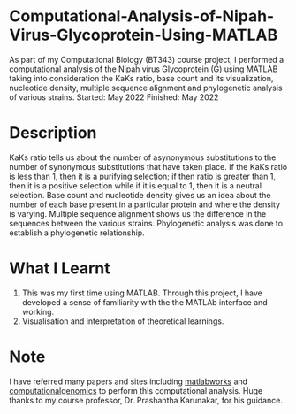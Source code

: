# Computational-Analysis-of-Nipah-Virus-Glycoprotein-Using-MATLAB
As part of my Computational Biology (BT343) course project, I performed a computational analysis of the Nipah virus Glycoprotein (G) using MATLAB taking into consideration the KaKs ratio, base count and its visualization, nucleotide density, multiple sequence alignment and phylogenetic analysis of various strains.
Started: May 2022 Finished: May 2022
# Description
KaKs ratio tells us about the number of asynonymous substitutions to the number of synonymous substitutions that have taken place. If the KaKs ratio is less than 1, then it is a purifying selection; if then ratio is greater than 1, then it is a positive selection while if it is equal to 1, then it is a neutral selection. 
Base count and nucleotide density gives us an idea about the number of each base present in a particular protein and where the density is varying.
Multiple sequence alignment shows us the difference in the sequences between the various strains.
Phylogenetic analysis was done to establish a phylogenetic relationship.
# What I Learnt
1. This was my first time using MATLAB. Through this project, I have developed a sense of familiarity with the the MATLAb interface and working.
2. Visualisation and interpretation of theoretical learnings.
# Note
I have referred many papers and sites including [matlabworks](https://www.mathworks.com/help/bioinfo/) and [computationalgenomics](https://computationalgenomics.blogs.bristol.ac.uk/case_studies/birdflu_demo) to perform this computational analysis. Huge thanks to my course professor, Dr. Prashantha Karunakar, for his guidance.
